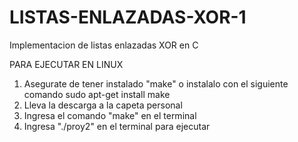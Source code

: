 # LISTAS-ENLAZADAS-XOR-1
Implementacion de listas enlazadas XOR en C

PARA EJECUTAR EN LINUX

1. Asegurate de tener instalado "make" o instalalo con el siguiente comando
      sudo apt-get install make
2. Lleva la descarga a la capeta personal
3. Ingresa el comando "make" en el terminal
4. Ingresa "./proy2" en el terminal para ejecutar

